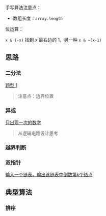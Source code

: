 
手写算法注意点：

* 数组长度：`array.length`




位运算：

`x & (-x)` 找到 x 最右边的 1。另一种 `x & ~(x-1)`



## 思路

### 二分法

[题型 1](https://leetcode-cn.com/problems/search-insert-position/solution/hua-jie-suan-fa-35-sou-suo-cha-ru-wei-zhi-by-guanp/)

> 注意点：边界位置

### 异或

[只出现一次的数字](https://leetcode-cn.com/problems/single-number/submissions/)

> 从逻辑电路设计思考

### 越界判断

### 双指针

[输入一个链表，输出该链表中倒数第k个结点](https://www.nowcoder.com/practice/529d3ae5a407492994ad2a246518148a?tpId=13&tqId=11167&tPage=1&rp=1&ru=%2Fta%2Fcoding-interviews&qru=%2Fta%2Fcoding-interviews%2Fquestion-ranking)



## 典型算法

### 排序



